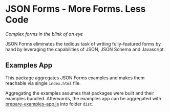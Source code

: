 # JSON Forms - More Forms. Less Code

_Complex forms in the blink of an eye_

JSON Forms eliminates the tedious task of writing fully-featured forms by hand by leveraging the capabilities of JSON, JSON Schema and Javascript.

## Examples App

This package aggregates JSON Forms examples and makes them reachable via single `index.html` file.

Aggregating the examples assumes that packages were built and their examples bundled.
Afterwards, the examples app can be aggregated with [prepare-examples-app.js](./prepare-examples-app.js) into folder `dist`.
